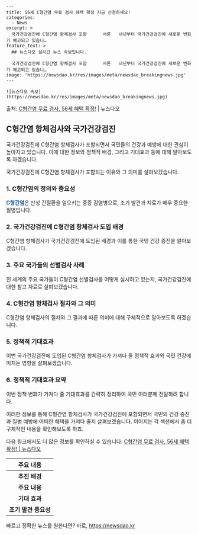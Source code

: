     ---
    title: 56세 C형간염 무료 검사 혜택 확정 지금 신청하세요!
    categories:
      - News
    excerpt: >
      국가건강검진에 C형간염 항체검사 포함      서론   내년부터 국가건강검진에 새로운 변화가 예고되고 있습니…
    feature_text: >
      ## 뉴스다오 실시간 뉴스 속보입니다.
    
      국가건강검진에 C형간염 항체검사 포함      서론   내년부터 국가건강검진에 새로운 변화가 예고되고 있습니…
    image: 'https://newsdao.kr/res/images/meta/newsdao_breakingnews.jpg'
    ---
    
    ![뉴스다오 속보](https://newsdao.kr/res/images/meta/newsdao_breakingnews.jpg)

<p>출처: <a href="https://newsdao.kr/4596" rel="dofollow">C형간염 무료 검사, 56세 혜택 확정!</a> | 뉴스다오</p>

<h2 data-ke-size="size26">C형간염 항체검사와 국가건강검진</h2>
국가건강검진에 C형간염 항체검사가 포함되면서 국민들의 건강과 예방에 대한 관심이 높아지고 있습니다. 이에 대한 정보와 정책적 배경, 그리고 기대효과 등에 대해 알아보도록 하겠습니다.

<p data-ke-size="size16">국가건강검진에 C형간염 항체검사가 포함되는 이유와 그 의미를 살펴보겠습니다.</p>

<h3>1. C형간염의 정의와 중요성</h3>
<b><span style="color: #1a5490;">C형간염</span></b>은 만성 간질환을 일으키는 중증 감염병으로, 조기 발견과 치료가 매우 중요한 질병입니다.

<h3>2. 국가건강검진에 C형간염 항체검사 도입 배경</h3>
C형간염 항체검사가 국가건강검진에 도입된 배경과 이를 통한 국민 건강 증진을 알아보겠습니다.

<h3>3. 주요 국가들의 선별검사 사례</h3>
전 세계의 주요 국가들이 C형간염 선별검사를 어떻게 실시하고 있는지, 국가건강검진에 대한 참고 자료로 살펴보겠습니다.

<h3>4. C형간염 항체검사 절차와 그 의미</h3>
C형간염 항체검사의 절차와 그 결과에 따른 의미에 대해 구체적으로 알아보도록 하겠습니다.

<h3>5. 정책적 기대효과</h3>
이번 국가건강검진에 도입된 C형간염 항체검사가 가져다 줄 정책적 효과와 국민 건강에 미치는 영향을 살펴보겠습니다.

<h3>6. 정책적 기대효과 요약</h3>
이번 정책 변화가 가져다 줄 기대효과를 간략히 정리하여 국민 여러분께 전달하려 합니다.

이러한 정보를 통해 C형간염 항체검사가 국가건강검진에 포함되면서 국민의 건강 증진과 질병 예방에 어떠한 혜택을 가져다 줄지 살펴보겠습니다. 이어지는 각 섹션에서 좀 더 구체적인 내용을 확인해보도록 하죠. 

다음 링크에서도 더 많은 정보를 확인하실 수 있습니다: <a href="https://newsdao.kr/4596">C형간염 무료 검사, 56세 혜택 확정! | 뉴스다오</a>

<table>
	<thead>
		<tr>
			<th style="text-align: center;">주요 내용</th>
		</tr>
	</thead>
	<tbody>
		<tr>
			<td style="text-align: center; height: 17px;"><b>추진 배경</b></td>
		</tr>
		<tr>
			<td style="text-align: center; height: 17px;"><b>주요 내용</b></td>
		</tr>
		<tr>
			<td style="text-align: center; height: 17px;"><b>기대 효과</b></td>
		</tr>
		<tr>
			<td style="text-align: center; height: 17px;"><b>조기 발견 중요성</b></td>
		</tr>
	</tbody>
</table> 

빠르고 정확한 뉴스를 원한다면? 바로, <a href="https://newsdao.kr" rel="dofollow">https://newsdao.kr</a>


    
